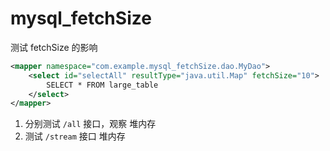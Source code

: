 # mysql_fetchSize
测试 fetchSize 的影响

```xml
<mapper namespace="com.example.mysql_fetchSize.dao.MyDao">
    <select id="selectAll" resultType="java.util.Map" fetchSize="10">
        SELECT * FROM large_table
    </select>
</mapper>
```
1. 分别测试 `/all` 接口，观察 堆内存
2. 测试 `/stream` 接口 堆内存
